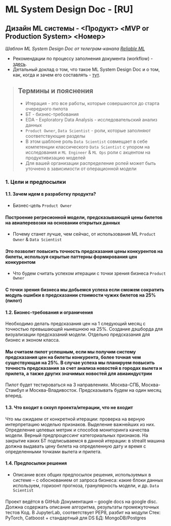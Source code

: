 # ML System Design Doc - [RU]
## Дизайн ML системы - \<Продукт\> \<MVP or Production System\> \<Номер\>

*Шаблон ML System Design Doc от телеграм-канала [Reliable ML](https://t.me/reliable_ml)*   

- Рекомендации по процессу заполнения документа (workflow) - [здесь](https://github.com/IrinaGoloshchapova/ml_system_design_doc_ru/blob/main/ML_System_Design_Doc_Workflow.md).  
- Детальный доклад о том, что такое ML System Design Doc и о том, как, когда и зачем его составлять - [тут](https://www.youtube.com/watch?v=PW9TGNr1Vqk).
    
> ## Термины и пояснения
> - Итерация - это все работы, которые совершаются до старта очередного пилота  
> - БТ - бизнес-требования 
> - EDA - Exploratory Data Analysis - исследовательский анализ данных  
> - `Product Owner`,  `Data Scientist` - роли, которые заполняют соответствующие разделы 
> - В этом шаблоне роль `Data Scientist` совмещает в себе компетенции классического `Data Scientist` с упором на исследования и `ML Engineer` & `ML Ops` роли с акцентом на продуктивизацию моделей
> - Для вашей организации распределение ролей может быть уточнено в зависимости от операционной модели 

### 1. Цели и предпосылки 
#### 1.1. Зачем идем в разработку продукта?  

- Бизнес-цель `Product Owner`
#### Построение регресионной модели, предсказывающей цены билетов на авиаперевозки на основании открытых данных
- Почему станет лучше, чем сейчас, от использования ML `Product Owner` & `Data Scientist`
#### Это позволит повысить точность предсказания цены конкурентов на билеты, используя скрытые паттерны формирования цен конкурентом
- Что будем считать успехом итерации с точки зрения бизнеса `Product Owner`  
#### С точки зрения бизнеса мы добьемся успеха если сможем сократить модуль ошибки в предсказании стоимости чужих билетов на 25% (пилот)

#### 1.2. Бизнес-требования и ограничения  
Необходимо делать предсказания цен на 1 следующий месяц с точностью превышающей нынешнюю на 25%.
Создание дэшборда для визуализации предсказаний модели.
Отдельно предсказания для бизнес и эконом класса. 
#### Мы считаем пилот успешным, если мы получим систему предсказания цен на билеты конкурента, более точная чем существующая на 25%. В случае успеха мы планируем повысить точность предсказания за счет анализа новостей в городах вылета и прилета, а также других значимых новостей для авиаиндустрии
Пилот будет тестироваться на 3 направлениях. Москва-СПБ, Москва-Стамбул и Москва-Владивосток. Предсказывать будем на один месяц вперед.
#### 1.3. Что входит в скоуп проекта/итерации, что не входит   

Что мы ожидаем от конкретной итерации: проверка на верную интерпретацию моделью признаков. Выделение важнейших из них. Определение целевых метрик и способов мониторинга качества модели. Верный предпроцессинг категориальных признаков.
На закрытие каких БТ подписываемся в данной итерации: в strealit машина должна выдавать цену билета на определенную дату и время с определенными точками вылета и прилета.
#### 1.4. Предпосылки решения  

- Описание всех общих предпосылок решения, используемых в системе – с обоснованием от запроса бизнеса: какие блоки данных используем, горизонт прогноза, гранулярность модели, и др. `Data Scientist`
#### 
Проект ведётся в GitHub
Документация – google docs на google disc. Должна содержать описание алгоритма, результаты промежуточных тестов
Код. В JupyterLab, соответствует PEP8, разбит на модули
Стек: PyTorch, Catboost + стандартный для DS
БД: MongoDB/Postgres
